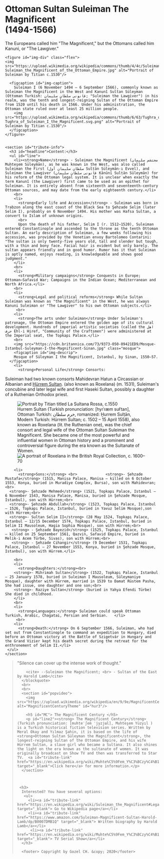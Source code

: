 <!DOCTYPE html>
<html lang="en">
<head>
    <meta charset="UTF-8">
    <meta name="viewport" content="width=device-width, initial-scale=1.0">
    <link href="https://fonts.googleapis.com/css2?family=Lemon&family=Montserrat&display=swap" rel="stylesheet">
    <link rel="stylesheet" href="style.css">
    <title>Document</title>
</head>

<main id="main">
    <body>
      <h1 id="title"> Ottoman Sultan Suleiman The Magnificent <br>(1494-1566)</h1>
    <p id="entry">The Europeans called him "The Magnificent," but the Ottomans called him Kanuni, or "The Lawgiver."</p>
     
    <figure id="img-div" class="flex">  
    <img src="https://upload.wikimedia.org/wikipedia/commons/thumb/4/4c/Suleiman_the_Magnificent_of_the_Ottoman_Empire.jpg/800px-Suleiman_the_Magnificent_of_the_Ottoman_Empire.jpg" alt="Portrait of Suleiman by Titian c.1530"/>
      
      <figcaption id="img-caption">
        Suleiman I (6 November 1494 – 6 September 1566), commonly known as Suleiman the Magnificent in the West and Kanunî Sultan Süleyman (Ottoman Turkish: قانونى سلطان سليمان‎; "Suleiman the Lawgiver") in his realm, was the tenth and longest-reigning Sultan of the Ottoman Empire from 1520 until his death in 1566. Under his administration, the Ottoman state ruled over at least 25 million people. 
        <img src="https://upload.wikimedia.org/wikipedia/commons/thumb/6/63/Tughra_of_Suleiman_I_the_Magnificent.svg/1024px-Tughra_of_Suleiman_I_the_Magnificent.svg.png" alt="Portrait of Suleiman by Titian c.1530"/>
      </figcaption>
    </figure>
    
    
    <section id="tribute-info">
      <h3 id="headline">Content:</h3>
      <ul id="line">
        <li><strong>Name</strong> - Suleiman the Magnificent (محتشم سليمان‎ Muḥteşem Süleymān), as he was known in the West, was also called Suleiman the First (سلطان سليمان أول‎ Sulṭān Süleymān-ı Evvel), and Suleiman the Lawgiver (قانونی سلطان سليمان‎ Ḳānūnī Sulṭān Süleymān) for his reform of the Ottoman legal system. It is unclear when exactly the term Kanunî (the Lawgiver) first came to be used as an epithet for Suleiman. It is entirely absent from sixteenth and seventeenth-century Ottoman sources, and may date from the early eighteenth century.</li>
        <br>
        <li>
          <strong>Early life and Accession</strong> - Suleiman was born in Trabzon along the east coast of the Black Sea to Şehzade Selim (later Selim I), probably on 6 November 1494. His mother was Hafsa Sultan, a convert to Islam of unknown origins.
          <br>
          Upon the death of his father, Selim I (r. 1512–1520), Suleiman entered Constantinople and ascended to the throne as the tenth Ottoman Sultan. An early description of Suleiman, a few weeks following his accession, was provided by the Venetian envoy Bartolomeo Contarini: "The sultan is only twenty-five years old, tall and slender but tough, with a thin and bony face. Facial hair is evident but only barely. The sultan appears friendly and in good humor. Rumor has it that Suleiman is aptly named, enjoys reading, is knowledgeable and shows good judgment."
        </li>
        <br>
        <li>
          <strong>Military campaigns</strong> Conquests in Europe; Ottoman–Safavid War; Campaigns in the Indian Ocean; Mediterranean and North Africa.</li>
        <br>
        <li>
          <strong>Legal and political reforms</strong> While Sultan Suleiman was known as "the Magnificent" in the West, he was always Kanuni Suleiman or "The Lawgiver" to his own Ottoman subjects.</li>
         <br>
        <li>
          <strong>The arts under Suleiman</strong> Under Suleiman's patronage, the Ottoman Empire entered the golden age of its cultural development. Hundreds of imperial artistic societies (called the اهل حرف Ehl-i Hiref, "Community of the Craftsmen") were administered at the Imperial seat, the Topkapı Palace.</li>
        <br>
        <img src="https://cdn.britannica.com/73/9373-050-09421ED9/Mosque-Istanbul-Suleyman-I-the-Magnificent-Sinan.jpg" class="mosque">
        <figcaption id="img-descrip">
        Mosque of Süleyman I the Magnificent, Istanbul, by Sinan, 1550–57.
      </figcaption>
        <li>
          <strong>Personal Life</strong> Consorts:
  Suleiman had two known consorts Mahidevran Hatun a Circassian or Albanian and <a id="tribute-link" href="https://en.wikipedia.org/wiki/Hurrem_Sultan" target="_blank">Hürrem Sultan</a>. (also known as Roxelana) (m. 1531), Suleiman's concubine and later legal wife and first Haseki Sultan, possibly a daughter of a Ruthenian Orthodox priest.</li>
     <br>
   <figure id="img-div1" class="flex">  
      <img src="https://upload.wikimedia.org/wikipedia/commons/a/a1/Tizian_123.jpg" alt="Portrait by Titian titled La Sultana Rossa, c.1550" id="hur1"/>
      <figcaption id="img-caption1">
        Hurrem Sultan (Turkish pronunciation: [hyɾˈɾæm suɫˈtan], Ottoman Turkish: خرم سلطان‎, romanized: Ḫurrem Sulṭān, Modern Turkish: Hürrem Sultan; c. 1502 – 15 April 1558), also known as Roxelana (lit. the Ruthenian one), was the chief consort and legal wife of the Ottoman Sultan Suleiman the Magnificent. She became one of the most powerful and influential women in Ottoman history and a prominent and controversial figure during the era known as the Sultanate of Women.
     <img src="https://upload.wikimedia.org/wikipedia/commons/2/2a/Rosa%2C_Consort_of_Suleiman%2C_Emperor_of_the_Turks.jpg" alt="A portrait of Roxelana in the British Royal Collection, c. 1600–70" id="hur2"/> <br>
       </figcaption> 
     </figure>
        
        <li>
          <strong>Sons:</strong> <br>             <strong>- Şehzade Mustafa</strong> (1515, Manisa Palace, Manisa – killed on 6 October 1553, Konya, buried in Muradiye Complex, Bursa), son with Mahidevran;<br>
      <strong>- Şehzade Mehmed</strong> (1521, Topkapı Palace, Istanbul – 6 November 1543, Manisa Palace, Manisa, buried in Şehzade Mosque, Istanbul), son with Hürrem;<br>
      <strong>- Şehzade Abdullah</strong> (1523, Topkapı Palace, Istanbul – 1526, Topkapı Palace, Istanbul, buried in Yavuz Selim Mosque),son with Hürrem;<br>
      <strong>- Sultan Selim II</strong> (28 May 1524, Topkapı Palace, Istanbul – 12/15 December 1574, Topkapı Palace, Istanbul, buried in Selim II Mausoleum, Hagia Sophia Mosque), son with Hürrem;<br>
       <strong> - Şehzade Bayezid</strong> (1525, Topkapı Palace, Istanbul – killed on 25 September 1561, Qazvin, Safavid Empire, buried in Melik-i Acem Türbe, Sivas), son with Hürrem;<br>
       <strong> - Şehzade Cihangir</strong> (9 December 1531, Topkapı Palace, Istanbul – 27 November 1553, Konya, buried in Şehzade Mosque, Istanbul), son with Hürrem.</li>
          
        <br>
        <li>
          <strong>Daughters:</strong><br>
        <strong>- Mihrimah Sultan</strong> (1522, Topkapı Palace, Istanbul – 25 January 1578, buried in Suleiman I Mausoleum, Süleymaniye Mosque), daughter with Hürrem, married in 1539 to Damat Rüstem Pasha, She had issue, one daughter and one son;<br>
        <strong>- Raziye Sultan</strong> (buried in Yahya Efendi Türbe) She died in childhood.
        </li>
        <br>
        <li>
          <strong>Languages:</strong> Suleiman could speak Ottoman Turkish, Arabic, Chagatai, Persian and Serbian.   </li>
         <br>
        <li>
          <strong>Death:</strong> On 6 September 1566, Suleiman, who had set out from Constantinople to command an expedition to Hungary, died before an Ottoman victory at the Battle of Szigetvár in Hungary and the Grand Vizier kept his death secret during the retreat for the enthronement of Selim II.</li>
     </ul>
    </section>
  <blockquote cite="https://www.goodreads.com/book/show/5024606-suleiman-the-magnificent---sultan-of-the-east">
        <p id="line3">
          "Silence can cover up the intense work of thought."
        </p>     
      
        <cite> --Suleiman the Magnificent; <br> - Sultan of the East by Harold Lamb</cite>
      </blockquote>
      <br>
      <br>
      <section id="popvideo">
        <img src="https://upload.wikimedia.org/wikipedia/en/9/9e/MagnificentCenturyTheme.jpg" alt="MagnificentCenturyTheme" id="hur3"/>
        
        <h5 id="MC"> The Magnificent Century </h5>
        <p id="line2"><strong> The Magnificent Century</strong> (Turkish pronunciation: [muhteˈʃem ˈjyzjɯl], Muhteşem Yüzyıl ) is a Turkish historical fiction television series. Written by Meral Okay and Yılmaz Şahin, it is based on the life of <strong>Ottoman Sultan Süleyman the Magnificent</strong>, the longest-reigning Sultan of the Ottoman Empire, and his wife Hürrem Sultan, a slave girl who became a Sultana. It also shines the light on the era known as the sultanate of women. It was originally broadcast on Show TV and then was transferred to Star TV.  <a id="tribute-link" href="https://en.wikipedia.org/wiki/Muhte%C5%9Fem_Y%C3%BCzy%C4%B1l" target="_blank">Click here</a> for more information.</p>
      </section>
      
      
           
     <h3> 
      Interested? You have several options: 
       <ul>
         <li><a id="tribute-link" href="https://en.wikipedia.org/wiki/Suleiman_the_Magnificent#Legacy"     target="_blank"> Go to Wikipedia page</a></li> 
         <li><a id="tribute-link" href="https://www.amazon.com/Suleiman-Magnificent-Sultan-Harold-Lamb/dp/B0007DMB1Q" target="_blank"> Written biography by Harold Lamb</a></li>
          <li><a id="tribute-link" href="https://en.wikipedia.org/wiki/Muhte%C5%9Fem_Y%C3%BCzy%C4%B1l#International_broadcasts" target="_blank"> TV Serial Show</a></li>
      </h3>
  </section>
      
      <footer> Copyright by Gozel CH. &copy; 2020</footer>
        
        
        
   <script> src="https://cdn.freecodecamp.org/testable-projects-fcc/v1/bundle.js"</script>    
        
  </body>   
</main> 
 
</html>
